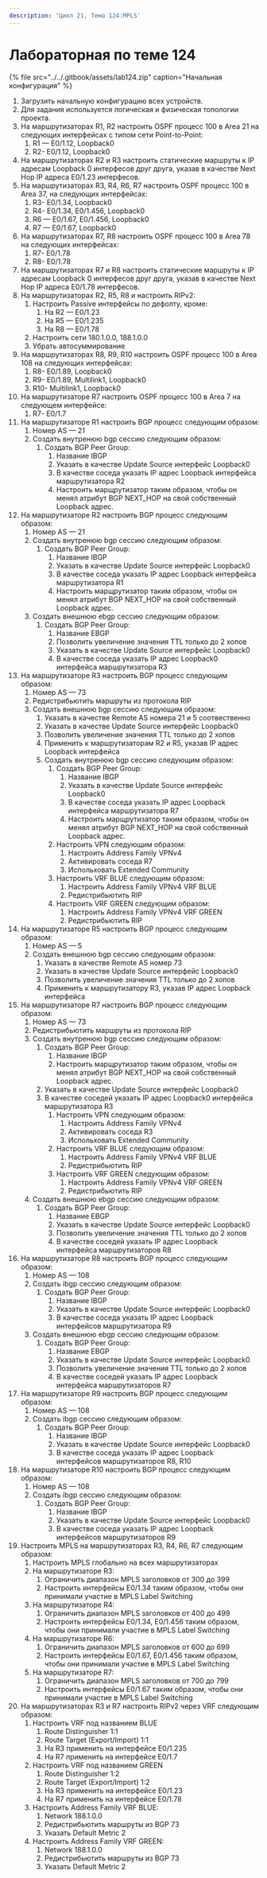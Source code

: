 ```yaml
---
description: 'Цикл 21, Тема 124:MPLS'
---
```


# Лабораторная по теме 124

{% file src="../../.gitbook/assets/lab124.zip" caption="Начальная конфигурация" %}

1. Загрузить начальную конфигурацию всех устройств.
2. Для задания используется логическая и физическая топологии проекта.
3. На маршрутизаторах R1, R2 настроить OSPF процесс 100 в Аrea 21 на следующих интерфейсах c типом сети Point-to-Point:
   1. R1 — E0/1.12, Loopback0
   2. R2- E0/1.12, Loopback0
4. На маршрутизаторах R2 и R3 настроить статические маршруты к IP адресам Loopback 0 интерфесов друг друга, указав в качестве Next Hop IP адреса E0/1.23 интерфесов.
5. На маршрутизаторах R3, R4, R6, R7 настроить OSPF процесс 100 в Аrea 37, на следующих интерфейсах:
   1. R3- E0/1.34, Loopback0
   2. R4- E0/1.34, E0/1.456, Loopback0
   3. R6 — E0/1.67, E0/1.456, Loopback0
   4. R7 — E0/1.67, Loopback0
6. На маршрутизаторах R7, R8 настроить OSPF процесс 100 в Аrea 78 на следующих интерфейсах:
   1. R7- E0/1.78
   2. R8- E0/1.78
7. На маршрутизаторах R7 и R8 настроить статические маршруты к IP адресам Loopback 0 интерфесов друг друга, указав в качестве Next Hop IP адреса E0/1.78 интерфесов.
8. На маршрутизаторах R2, R5, R8 и настроить RIPv2:
   1. Настроить Passive интерфейсы по дефолту, кроме:
      1. На R2 — E0/1.23
      2. На R5 — E0/1.235
      3. На R8 — E0/1.78
   2. Настроить сети 180.1.0.0, 188.1.0.0
   3. Убрать автосуммирование
9. На маршрутизаторах R8, R9, R10 настроить OSPF процесс 100 в Аrea 108 на следующих интерфейсах:
   1. R8- E0/1.89, Loopback0
   2. R9- E0/1.89, Multilink1, Loopback0
   3. R10- Multilink1, Loopback0
10. На маршрутизаторe R7 настроить OSPF процесс 100 в Аrea 7 на следующем интерфейсе:
    1. R7- E0/1.7
11. На маршрутизаторе R1 настроить BGP процесс следующим образом:
    1. Номер AS — 21
    2. Создать внутренюю bgp сессию следующим образом:
       1. Создать BGP Peer Group:
          1. Название IBGP
          2. Указать в качестве Update Source интерфейс Loopback0
          3. В качестве соседа указать IP адрес Loopback интерфейса маршрутизатора R2
          4. Настроить марщрутизатор таким образом, чтобы он менял атрибут BGP NEXT\_HOP на свой собственный Loopback адрес.
12. На маршрутизаторе R2 настроить BGP процесс следующим образом:
    1. Номер AS — 21
    2. Создать внутренюю bgp сессию следующим образом:
       1. Создать BGP Peer Group:
          1. Название IBGP
          2. Указать в качестве Update Source интерфейс Loopback0
          3. В качестве соседа указать IP адрес Loopback интерфейса маршрутизатора R1
          4. Настроить марщрутизатор таким образом, чтобы он менял атрибут BGP NEXT\_HOP на свой собственный Loopback адрес.
    3. Создать внешнюю ebgp сессию следующим образом:
       1. Создать BGP Peer Group:
          1. Название EBGP
          2. Позволить увеличение значения TTL только до 2 хопов
          3. Указать в качестве Update Source интерфейс Loopback0
          4. В качестве соседа указать IP адрес Loopback0 интерфейса маршрутизатора R3
13. На маршрутизаторе R3 настроить BGP процесс следующим образом:
    1. Номер AS — 73
    2. Редистрибьютить маршруты из протокола RIP
    3. Создать внешнюю bgp сессию следующим образом:
       1. Указать в качестве Remote AS номера 21 и 5 соотвественно
       2. Указать в качестве Update Source интерфейс Loopback0
       3. Позволить увеличение значения TTL только до 2 хопов
       4. Применить к маршрутизаторам R2 и R5, указав IP адрес Loopback интерфейса
       5. Создать внутренюю bgp сессию следующим образом:
          1. Создать BGP Peer Group:
             1. Название IBGP
             2. Указать в качестве Update Source интерфейс Loopback0
             3. В качестве соседа указать IP адрес Loopback интерфейса маршрутизатора R7
             4. Настроить марщрутизатор таким образом, чтобы он менял атрибут BGP NEXT\_HOP на свой собственный Loopback адрес.
          2. Настроить VPN следующим образом:
             1. Настроить Address Family VPNv4
             2. Активировать соседа R7
             3. Испольховать Extended Community
          3. Настроить VRF BLUE следующим образом:
             1. Настроить Address Family VPNv4 VRF BLUE
             2. Редистрибьютить RIP
          4. Настроить VRF GREEN следующим образом:
             1. Настроить Address Family VPNv4 VRF GREEN
             2. Редистрибьютить RIP
14. На маршрутизаторе R5 настроить BGP процесс следующим образом:
    1. Номер AS — 5
    2. Создать внешнюю bgp сессию следующим образом:
       1. Указать в качестве Remote AS номер 73
       2. Указать в качестве Update Source интерфейс Loopback0
       3. Позволить увеличение значения TTL только до 2 хопов
       4. Применить к маршрутизатору R3, указав IP адрес Loopback интерфейса
15. На маршрутизаторе R7 настроить BGP процесс следующим образом:
    1. Номер AS — 73
    2. Редистрибьютить маршруты из протокола RIP
    3. Создать внутренюю bgp сессию следующим образом:
       1. Создать BGP Peer Group:
          1. Название IBGP
          2. Настроить марщрутизатор таким образом, чтобы он менял атрибут BGP NEXT\_HOP на свой собственный Loopback адрес.
       2. Указать в качестве Update Source интерфейс Loopback0
       3. В качестве соседей указать IP адрес Loopback0 интерфейса маршрутизатора R3
          1. Настроить VPN следующим образом:
             1. Настроить Address Family VPNv4
             2. Активировать соседа R3
             3. Испольховать Extended Community
          2. Настроить VRF BLUE следующим образом:
             1. Настроить Address Family VPNv4 VRF BLUE
             2. Редистрибьютить RIP
          3. Настроить VRF GREEN следующим образом:
             1. Настроить Address Family VPNv4 VRF GREEN
             2. Редистрибьютить RIP
    4. Создать внешнюю ebgp сессию следующим образом:
       1. Создать BGP Peer Group:
          1. Название EBGP
          2. Указать в качестве Update Source интерфейс Loopback0
          3. Позволить увеличение значения TTL только до 2 хопов
          4. В качестве соседей указать IP адрес Loopback интерфейса маршрутизаторов R8
16. На маршрутизаторе R8 настроить BGP процесс следующим образом:
    1. Номер AS — 108
    2. Создать ibgp сессию следующим образом:
       1. Создать BGP Peer Group:
          1. Название IBGP
          2. Указать в качестве Update Source интерфейс Loopback0
          3. В качестве соседа указать IP адрес Loopback интерфейсов маршрутизатора R9
    3. Создать внешнюю ebgp сессию следующим образом:
       1. Создать BGP Peer Group:
          1. Название EBGP
          2. Указать в качестве Update Source интерфейс Loopback0
          3. Позволить увеличение значения TTL только до 2 хопов
          4. В качестве соседей указать IP адрес Loopback интерфейса маршрутизаторов R7
17. На маршрутизаторе R9 настроить BGP процесс следующим образом:
    1. Номер AS — 108
    2. Создать ibgp сессию следующим образом:
       1. Создать BGP Peer Group:
          1. Название IBGP
          2. Указать в качестве Update Source интерфейс Loopback0
          3. В качестве соседа указать IP адрес Loopback интерфейсов маршрутизаторов R8, R10
18. На маршрутизаторе R10 настроить BGP процесс следующим образом:
    1. Номер AS — 108
    2. Создать ibgp сессию следующим образом:
       1. Создать BGP Peer Group:
          1. Название IBGP
          2. Указать в качестве Update Source интерфейс Loopback0
          3. В качестве соседа указать IP адрес Loopback интерфейсов маршрутизаторов R9
19. Настроить MPLS на маршрутизаторах R3, R4, R6, R7 следующим образом:
    1. Настроить MPLS глобально на всех маршрутизаторах
    2. На маршрутизаторе R3:
       1. Ограничить диапазон MPLS заголовков от 300 до 399
       2. Настроить интерфейсы E0/1.34 таким образом, чтобы они принимали участие в MPLS Label Switching
    3. На маршрутизаторе R4:
       1. Ограничить диапазон MPLS заголовков от 400 до 499
       2. Настроить интерфейсы E0/1.34, E0/1.456 таким образом, чтобы они принимали участие в MPLS Label Switching
    4. На маршрутизаторе R6:
       1. Ограничить диапазон MPLS заголовков от 600 до 699
       2. Настроить интерфейсы E0/1.67, E0/1.456 таким образом, чтобы они принимали участие в MPLS Label Switching
    5. На маршрутизаторе R7:
       1. Ограничить диапазон MPLS заголовков от 700 до 799
       2. Настроить интерфейсы E0/1.67 таким образом, чтобы они принимали участие в MPLS Label Switching
20. На маршрутизаторах R3 и R7 настроить RIPv2 через VRF следующим образом:
    1. Настроить VRF под названием BLUE
       1. Route Distinguisher 1:1
       2. Route Target \(Export/Import\) 1:1
       3. На R3 применить на интерфейсе E0/1.235
       4. На R7 применить на интерфейсе E0/1.7
    2. Настроить VRF под названием GREEN
       1. Route Distinguisher 1:2
       2. Route Target \(Export/Import\) 1:2
       3. На R3 применить на интерфейсе E0/1.23
       4. На R7 применить на интерфейсе E0/1.78
    3. Настроить Address Family VRF BLUE:
       1. Network 188.1.0.0
       2. Редистрибьютить маршруты из BGP 73
       3. Указать Default Metric 2
    4. Настроить Address Family VRF GREEN:
       1. Network 188.1.0.0
       2. Редистрибьютить маршруты из BGP 73
       3. Указать Default Metric 2

